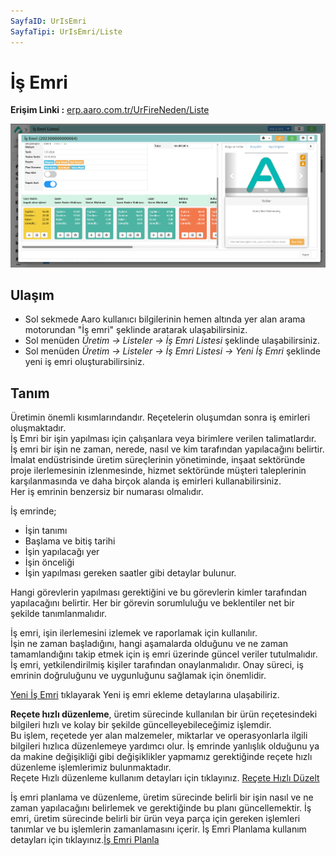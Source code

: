```yaml
---
SayfaID: UrIsEmri
SayfaTipi: UrIsEmri/Liste
---
```


# İş Emri

**Erişim Linki :** [erp.aaro.com.tr/UrFireNeden/Liste](erp.aaro.com.tr/UrFireNeden/Liste)

![İş Emri](../Uretim/is-emri-detay.png "İş Emri")

## Ulaşım 

- Sol sekmede Aaro kullanıcı bilgilerinin hemen altında yer alan arama motorundan "İş emri" şeklinde aratarak ulaşabilirsiniz.
- Sol menüden *Üretim -> Listeler -> İş Emri Listesi* şeklinde ulaşabilirsiniz. 
- Sol menüden *Üretim -> Listeler -> İş Emri Listesi -> Yeni İş Emri* şeklinde yeni iş emri oluşturabilirsiniz. 

## Tanım

Üretimin önemli kısımlarındandır. Reçetelerin oluşumdan sonra iş emirleri oluşmaktadır.  
İş Emri bir işin yapılması için çalışanlara veya birimlere verilen talimatlardır.   
İş emri bir işin ne zaman, nerede, nasıl ve kim tarafından yapılacağını belirtir.  
İmalat endüstrisinde üretim süreçlerinin yönetiminde, inşaat sektöründe proje ilerlemesinin izlenmesinde, hizmet sektöründe müşteri taleplerinin karşılanmasında ve daha birçok alanda iş emirleri kullanabilirsiniz.  
Her iş emrinin benzersiz bir numarası olmalıdır.

İş emrinde;
- İşin tanımı
- Başlama ve bitiş tarihi 
- İşin yapılacağı yer 
- İşin önceliği
- İşin yapılması gereken saatler gibi detaylar bulunur.

Hangi görevlerin yapılması gerektiğini ve bu görevlerin kimler tarafından yapılacağını belirtir. 
Her bir görevin sorumluluğu ve beklentiler net bir şekilde tanımlanmalıdır.

İş emri, işin ilerlemesini izlemek ve raporlamak için kullanılır.    
İşin ne zaman başladığını, hangi aşamalarda olduğunu ve ne zaman tamamlandığını takip etmek için iş emri üzerinde güncel veriler tutulmalıdır.
İş emri, yetkilendirilmiş kişiler tarafından onaylanmalıdır. Onay süreci, iş emrinin doğruluğunu ve uygunluğunu sağlamak için önemlidir.

[Yeni İş Emri](../Uretim/YeniIsEmri.md) tıklayarak Yeni iş emri ekleme detaylarına ulaşabiliriz.

**Reçete hızlı düzenleme**, üretim sürecinde kullanılan bir ürün reçetesindeki bilgileri hızlı ve kolay bir şekilde güncelleyebileceğimiz işlemdir.  
Bu işlem, reçetede yer alan malzemeler, miktarlar ve operasyonlarla ilgili bilgileri hızlıca düzenlemeye yardımcı olur. 
İş emrinde yanlışlık olduğunu ya da makine değişikliği gibi değişiklikler yapmamız gerektiğinde reçete hızlı düzenleme işlemlerimiz bulunmaktadır.  
Reçete Hızlı düzenleme kullanım detayları için tıklayınız. [Reçete Hızlı Düzelt](../Uretim/ReceteHizliEkle.md)

İş emri planlama ve düzenleme, üretim sürecinde belirli bir işin nasıl ve ne zaman yapılacağını belirlemek ve gerektiğinde bu planı güncellemektir. 
İş emri, üretim sürecinde belirli bir ürün veya parça için gereken işlemleri tanımlar ve bu işlemlerin zamanlamasını içerir. 
İş Emri Planlama kullanım detayları için tıklayınız.[İş Emri Planla](../Uretim/IsEmriPlanla.md)
